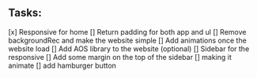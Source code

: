 ## Tasks:

[x] Responsive for home
[] Return padding for both app and ul
[] Remove backgroundRec and make the website simple
[] Add animations once the website load
[] Add AOS library to the website (optional)
[] Sidebar for the responsive
[] Add some margin on the top of the sidebar
[] making it animate
[] add hamburger button

